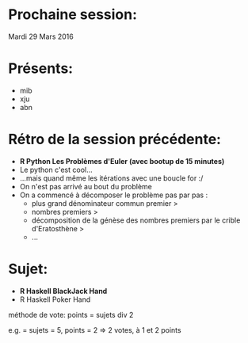 # Prochaine session:
Mardi 29 Mars 2016

# Présents:
- mib
- xju
- abn

# Rétro de la session précédente:
- **R Python  Les Problèmes d'Euler (avec bootup de 15 minutes)**
- Le python c'est cool...
- <troll-inside>...mais quand même les itérations avec une boucle for :/</troll-inside>
- On n'est pas arrivé au bout du problème
- On a commencé à décomposer le problème pas par pas :
  - plus grand dénominateur commun premier >
  - nombres premiers >
  - décomposition de la génèse des nombres premiers par le crible d'Eratosthène >
  - ...

# Sujet:
- **R Haskell BlackJack Hand**
- R Haskell Poker Hand

méthode de vote:
points = sujets div 2

e.g. = sujets = 5, points = 2 => 2 votes, à 1 et 2 points

